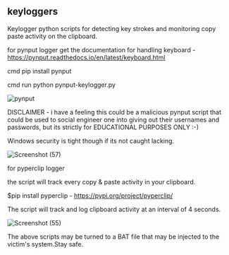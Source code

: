 ## keyloggers
Keylogger python scripts for detecting key strokes and monitoring copy paste activity on the clipboard.

for pynput logger
 get the documentation for handling keyboard - https://pynput.readthedocs.io/en/latest/keyboard.html
 
 cmd pip install pynput
 
 cmd run python pynput-keylogger.py
 
 ![pynput](https://user-images.githubusercontent.com/61822296/189190866-5c35e37f-96d7-4206-8127-2aaf92fb0d32.png)
 
 DISCLAIMER - i have a feeling this could be a malicious pynput script that could be used to social engineer one into giving out their usernames and passwords, but its 
 strictly for EDUCATIONAL PURPOSES ONLY :-) 

 
 Windows security is tight though if its not caught lacking.
 
 ![Screenshot (57)](https://user-images.githubusercontent.com/61822296/189192455-f0ca7643-5428-446d-a333-a2367eb6d929.png)
 








for pyperclip logger

the script will track every copy & paste activity in your clipboard.

$pip install pyperclip - https://pypi.org/project/pyperclip/

The script will track and log clipboard activity at an interval of 4 seconds.


![Screenshot (55)](https://user-images.githubusercontent.com/61822296/189404042-fd24f929-8d00-45f7-8be4-b9baa361d60c.png)




The above scripts may be turned to a BAT file that may be injected to the victim's system.Stay safe.
